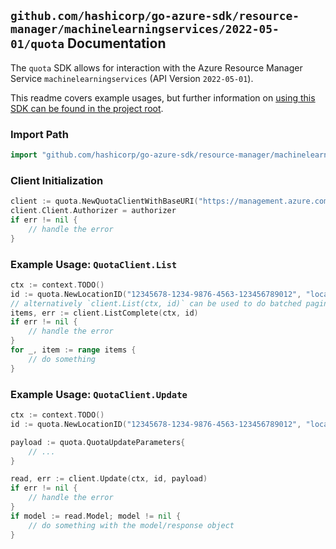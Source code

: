 
## `github.com/hashicorp/go-azure-sdk/resource-manager/machinelearningservices/2022-05-01/quota` Documentation

The `quota` SDK allows for interaction with the Azure Resource Manager Service `machinelearningservices` (API Version `2022-05-01`).

This readme covers example usages, but further information on [using this SDK can be found in the project root](https://github.com/hashicorp/go-azure-sdk/tree/main/docs).

### Import Path

```go
import "github.com/hashicorp/go-azure-sdk/resource-manager/machinelearningservices/2022-05-01/quota"
```


### Client Initialization

```go
client := quota.NewQuotaClientWithBaseURI("https://management.azure.com")
client.Client.Authorizer = authorizer
if err != nil {
	// handle the error
}
```


### Example Usage: `QuotaClient.List`

```go
ctx := context.TODO()
id := quota.NewLocationID("12345678-1234-9876-4563-123456789012", "locationValue")
// alternatively `client.List(ctx, id)` can be used to do batched pagination
items, err := client.ListComplete(ctx, id)
if err != nil {
	// handle the error
}
for _, item := range items {
	// do something
}
```


### Example Usage: `QuotaClient.Update`

```go
ctx := context.TODO()
id := quota.NewLocationID("12345678-1234-9876-4563-123456789012", "locationValue")

payload := quota.QuotaUpdateParameters{
	// ...
}

read, err := client.Update(ctx, id, payload)
if err != nil {
	// handle the error
}
if model := read.Model; model != nil {
	// do something with the model/response object
}
```
